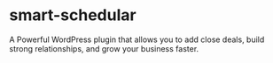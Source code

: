 # smart-schedular
A Powerful WordPress plugin that allows you to add close deals, build strong relationships, and grow your business faster.
